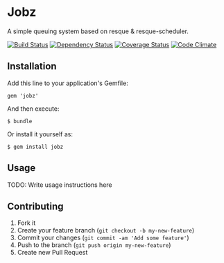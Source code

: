 # Jobz

A simple queuing system based on resque & resque-scheduler.

[![Build Status](https://travis-ci.org/jefmathiot/jobz.png)](https://travis-ci.org/jefmathiot/jobz)
[![Dependency Status](https://gemnasium.com/jefmathiot/jobz.png)](https://gemnasium.com/jefmathiot/jobz)
[![Coverage Status](https://coveralls.io/repos/jefmathiot/jobz/badge.png?branch=master)](https://coveralls.io/r/jefmathiot/jobz)
[![Code Climate](https://codeclimate.com/github/jefmathiot/jobz.png)](https://codeclimate.com/github/jefmathiot/jobz)

## Installation

Add this line to your application's Gemfile:

    gem 'jobz'

And then execute:

    $ bundle

Or install it yourself as:

    $ gem install jobz

## Usage

TODO: Write usage instructions here

## Contributing

1. Fork it
2. Create your feature branch (`git checkout -b my-new-feature`)
3. Commit your changes (`git commit -am 'Add some feature'`)
4. Push to the branch (`git push origin my-new-feature`)
5. Create new Pull Request
